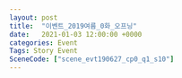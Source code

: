 ```yaml
---
layout: post
title:  "이벤트_2019여름_0화_오프닝"
date:   2021-01-03 12:00:00 +0000
categories: Event
Tags: Story Event
SceneCode: ["scene_evt190627_cp0_q1_s10"]
---
```

